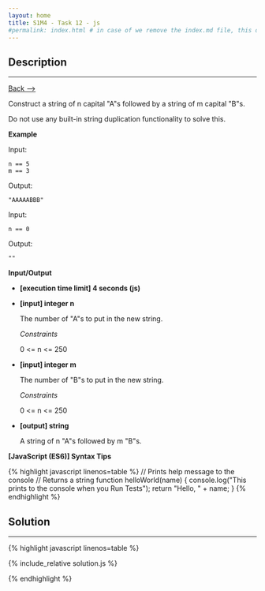 ```yaml
---
layout: home
title: S1M4 - Task 12 - js
#permalink: index.html # in case of we remove the index.md file, this doc will be the index page
---
```


<div class="row">
<div class="columnStmt" markdown="1">

##  Description
------

[Back --> ](../README.md)

Construct a string of n capital "A"s followed by a string of m capital "B"s.

Do not use any built-in string duplication functionality to solve this.

**Example**

Input:
```
n == 5
m == 3
```
Output:
```
"AAAAABBB"
```
Input:
```
n == 0
```
Output:
```
""
```

**Input/Output**

* **[execution time limit] 4 seconds (js)**

* **[input] integer n**

    The number of "A"s to put in the new string.

    *Constraints*

    0 <= n <= 250

* **[input] integer m**

    The number of "B"s to put in the new string.

    *Constraints*

    0 <= n <= 250

* **[output] string**

    A string of n "A"s followed by m "B"s.

**[JavaScript (ES6)] Syntax Tips**

{% highlight javascript linenos=table %}
// Prints help message to the console
// Returns a string
function helloWorld(name) {
    console.log("This prints to the console when you Run Tests");
    return "Hello, " + name;
}
{% endhighlight %}

</div>
<div class="columnSol" markdown="1">

## Solution
------

{% highlight javascript linenos=table %}

{% include_relative solution.js %}

{% endhighlight %}

</div>
</div>